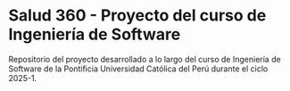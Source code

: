 # Salud 360 - Proyecto del curso de Ingeniería de Software
Repositorio del proyecto desarrollado a lo largo del curso de Ingeniería de Software de la Pontificia Universidad Católica del Perú durante el ciclo 2025-1.
